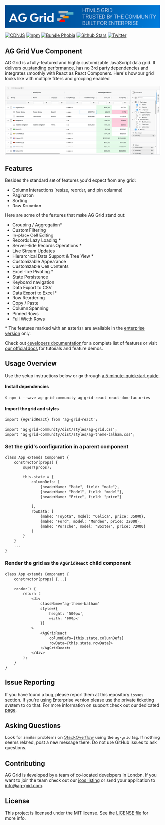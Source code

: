 
![alt text](./github-banner.png "AG Grid")

[![CDNJS](https://img.shields.io/cdnjs/v/ag-grid)](https://cdnjs.com/libraries/ag-grid) [![npm](https://img.shields.io/npm/dm/ag-grid-vue)](https://www.npmjs.com/package/ag-grid-vue) [![Bundle Phobia](https://badgen.net/bundlephobia/minzip/ag-grid-vue)](https://bundlephobia.com/result?p=ag-grid-vue) [![Github Stars](https://img.shields.io/github/stars/ag-grid/ag-grid?style=social)](https://github.com/ag-grid/ag-grid) [![Twitter](https://img.shields.io/twitter/follow/ag_grid?style=social)](https://twitter.com/ag_grid)

AG Grid Vue Component
------

AG Grid is a fully-featured and highly customizable JavaScript data grid.
It delivers [outstanding performance](https://www.ag-grid.com/example.php?utm_source=ag-grid-react-readme&utm_medium=repository&utm_campaign=github#/performance/1), has no 3rd party dependencies and integrates smoothly with React as React Component. Here's how our grid looks like with multiple filters and grouping enabled:

![alt text](./github-grid-demo.jpg "AG Grid")


Features
--------------

Besides the standard set of features you'd expect from any grid:

* Column Interactions (resize, reorder, and pin columns)
* Pagination
* Sorting
* Row Selection

Here are some of the features that make AG Grid stand out:

* Grouping / Aggregation*
* Custom Filtering
* In-place Cell Editing
* Records Lazy Loading *
* Server-Side Records Operations *
* Live Stream Updates
* Hierarchical Data Support & Tree View *
* Customizable Appearance
* Customizable Cell Contents
* Excel-like Pivoting *
* State Persistence
* Keyboard navigation
* Data Export to CSV
* Data Export to Excel *
* Row Reordering
* Copy / Paste 
* Column Spanning
* Pinned Rows
* Full Width Rows

\* The features marked with an asterisk are available in the [enterprise version](https://www.ag-grid.com/license-pricing.php?utm_source=ag-grid-react-readme&utm_medium=repository&utm_campaign=github) only.

Check out [developers documentation](https://www.ag-grid.com/documentation-main/documentation.php?utm_source=ag-grid-react-readme&utm_medium=repository&utm_campaign=github) for a complete list of features or visit [our official docs](https://www.ag-grid.com/features-overview?utm_source=ag-grid-react-readme&utm_medium=repository&utm_campaign=github) for tutorials and feature demos.

Usage Overview
--------------

Use the setup instructions below or go through [a 5-minute-quickstart guide](https://www.ag-grid.com/react-grid?utm_source=ag-grid-react-readme&utm_medium=repository&utm_campaign=github).

#### Install dependencies

    $ npm i --save ag-grid-community ag-grid-react react-dom-factories

#### Import the grid and styles

    import {AgGridReact} from 'ag-grid-react';
    
    import 'ag-grid-community/dist/styles/ag-grid.css';
    import 'ag-grid-community/dist/styles/ag-theme-balham.css';

### Set the grid's configuration in a parent component
	class App extends Component {
		constructor(props) {
			super(props);

			this.state = {
				columnDefs: [
					{headerName: "Make", field: "make"},
					{headerName: "Model", field: "model"},
					{headerName: "Price", field: "price"}

				],
				rowData: [
					{make: "Toyota", model: "Celica", price: 35000},
					{make: "Ford", model: "Mondeo", price: 32000},
					{make: "Porsche", model: "Boxter", price: 72000}
				]
			}
		}
		...
	}

### Render the grid as the `AgGridReact` child component

	class App extends Component {
		constructor(props) {...}

		render() {
			return (
				<div
					className="ag-theme-balham"
					style={{
						height: '500px',
						width: '600px'
					}}
				>
					<AgGridReact
						columnDefs={this.state.columnDefs}
						rowData={this.state.rowData}>
					</AgGridReact>
				</div>
			);
		}
	}

Issue Reporting
----------
If you have found a bug, please report them at this repository `issues` section. If you're using Enterprise version please use the private ticketing system to do that. For more information on support check out our [dedicated page](https://www.ag-grid.com/support.php?utm_source=ag-grid-react-readme&utm_medium=repository&utm_campaign=github).


Asking Questions
-------------

Look for similar problems on [StackOverflow](https://stackoverflow.com/questions/tagged/ag-grid) using the `ag-grid` tag. If nothing seems related, post a new message there. Do not use GitHub issues to ask questions.

Contributing
------------
AG Grid is developed by a team of co-located developers in London. If you want to join the team check out our [jobs listing](https://www.ag-grid.com/ag-grid-jobs-board?utm_source=ag-grid-react-readme&utm_medium=repository&utm_campaign=github) or send your application to info@ag-grid.com.

License
------------------
This project is licensed under the MIT license. See the [LICENSE file](./LICENSE.txt) for more info.
